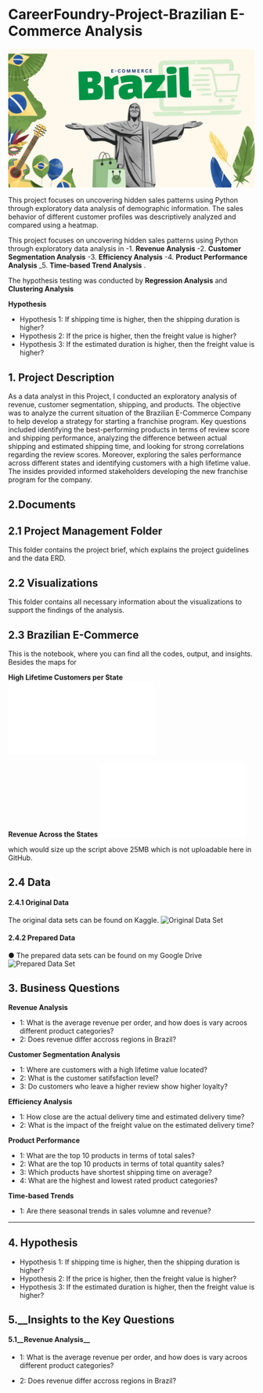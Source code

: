 # CareerFoundry-Project-Brazilian E-Commerce Analysis

![Brazilian E-Commerce](Visualizations/E-Commerce.jpg)

This project focuses on uncovering hidden sales patterns using Python through exploratory data analysis of demographic information. The sales behavior of different customer profiles was descriptively analyzed and compared using a heatmap.

This project focuses on uncovering hidden sales patterns using Python through exploratory data analysis in 
-1. __Revenue Analysis__
-2. __Customer Segmentation Analysis__
-3. __Efficiency Analysis__
-4. __Product Performance Analysis__
_5. __Time-based Trend Analysis__ .

The hypothesis testing was conducted by **Regression Analysis** and **Clustering Analysis**

__Hypothesis__ 

- Hypothesis 1: If shipping time is higher, then the shipping duration is higher?
- Hypothesis 2: If the price is higher, then the freight value is higher?
- Hypothesis 3: If the estimated duration is higher, then the freight value is higher?


## 1. Project Description
As a data analyst in this Project, I conducted an exploratory analysis of revenue, customer segmentation, shipping, and products. The objective was to analyze the current situation of the Brazilian E-Commerce Company to help develop a strategy for starting a franchise program. Key questions included identifying the best-performing products in terms of review score and shipping performance, analyzing the difference between actual shipping and estimated shipping time, and looking for strong correlations regarding the review scores. Moreover, exploring the sales performance across different states and identifying customers with a high lifetime value. The insides provided informed stakeholders developing the new franchise program for the company.


## 2.Documents
## 2.1 Project Management Folder
This folder contains the project brief, which explains the project guidelines and the data ERD.

## 2.2 Visualizations
This folder contains all necessary information about the visualizations to support the findings of the analysis.

## 2.3 __Brazilian E-Commerce__
This is the notebook, where you can find all the codes, output, and insights. Besides the maps for

**High Lifetime Customers per State**
![High_lifetime](file:///Users/daniel/Desktop/Ordner/Data%20Analyst/Data%20Analytics%20Course/Data%20Immersion/Achievement%206/Master%20Folder%20-%20Project%20Achievement%206%20update/Analysis/Maps/High_CLV_on_State_Level.html)

**Revenue Across the States**
![Revenue_States](file:///Users/daniel/Desktop/Ordner/Data%20Analyst/Data%20Analytics%20Course/Data%20Immersion/Achievement%206/Master%20Folder%20-%20Project%20Achievement%206%20update/Analysis/Maps/Total%20Revenue%20on%20State%20Level.html)

which would size up the script above 25MB which is not uploadable here in GitHub.

## 2.4 Data
#### 2.4.1 Original Data
The original data sets can be found on Kaggle.
![Original Data Set]([file:///Users/daniel/Desktop/Ordner/Data%20Analyst/Data%20Analytics%20Course/Data%20Immersion/Achievement%206/Master%20Folder%20-%20Project%20Achievement%206%20update/Analysis/Maps/Total%20Revenue%20on%20State%20Level.html](https://www.kaggle.com/datasets/olistbr/brazilian-ecommerce?select=olist_order_items_dataset.csv))

#### 2.4.2 Prepared Data

● The prepared data sets can be found on my Google Drive
![Prepared Data Set]([file:///Users/daniel/Desktop/Ordner/Data%20Analyst/Data%20Analytics%20Course/Data%20Immersion/Achievement%206/Master%20Folder%20-%20Project%20Achievement%206%20update/Analysis/Maps/Total%20Revenue%20on%20State%20Level.html](https://www.kaggle.com/datasets/olistbr/brazilian-ecommerce?select=olist_order_items_dataset.csv)](https://drive.google.com/drive/folders/16D2UfPa7iGCbDfkg-XrlKE_S2BxnVGXS?usp=drive_link))

## 3. __Business Questions__

__Revenue Analysis__
- 1: What is the average revenue per order, and how does is vary acroos different product categories?
- 2: Does revenue differ accross regions in Brazil?

__Customer Segmentation Analysis__
- 1: Where are customers with a high lifetime value located?
- 2: What is the customer satifsfaction level?
- 3: Do customers who leave a higher review show higher loyalty?

__Efficiency Analysis__
- 1: How close are the actual delivery time and estimated delivery time?
- 2: What is the impact of the freight value on the estimated delivery time?

__Product Performance__
- 1: What are the top 10 products in terms of total sales?
- 2: What are the top 10 products in terms of total quantity sales?
- 3: Which products have shortest shipping time on average?
- 4: What are the highest and lowest rated product categories?

__Time-based Trends__
- 1: Are there seasonal trends in sales volumne and revenue?
***


## 4. __Hypothesis__ 

- Hypothesis 1: If shipping time is higher, then the shipping duration is higher?
- Hypothesis 2: If the price is higher, then the freight value is higher?
- Hypothesis 3: If the estimated duration is higher, then the freight value is higher?


## 5.__Insights to the Key Questions
#### 5.1__Revenue Analysis__
- 1: What is the average revenue per order, and how does is vary acroos different product categories?

  
- 2: Does revenue differ accross regions in Brazil?
